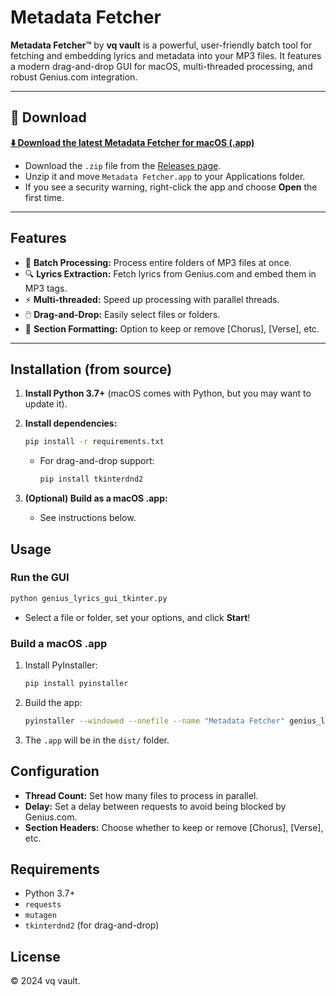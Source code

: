# Metadata Fetcher

**Metadata Fetcher™** by **vq vault** is a powerful, user-friendly batch tool for fetching and embedding lyrics and metadata into your MP3 files. It features a modern drag-and-drop GUI for macOS, multi-threaded processing, and robust Genius.com integration.

---

## 🚀 Download

**[⬇️ Download the latest Metadata Fetcher for macOS (.app)](https://github.com/00vqla/metadata-fetcher/releases/latest)**

- Download the `.zip` file from the [Releases page](https://github.com/00vqla/metadata-fetcher/releases).
- Unzip it and move `Metadata Fetcher.app` to your Applications folder.
- If you see a security warning, right-click the app and choose **Open** the first time.

---

## Features

- 🎵 **Batch Processing:** Process entire folders of MP3 files at once.
- 🔍 **Lyrics Extraction:** Fetch lyrics from Genius.com and embed them in MP3 tags.
- ⚡ **Multi-threaded:** Speed up processing with parallel threads.
- 🖱️ **Drag-and-Drop:** Easily select files or folders.
- 📝 **Section Formatting:** Option to keep or remove [Chorus], [Verse], etc.

---

## Installation (from source)

1. **Install Python 3.7+** (macOS comes with Python, but you may want to update it).
2. **Install dependencies:**
   ```bash
   pip install -r requirements.txt
   ```
   - For drag-and-drop support:
     ```bash
     pip install tkinterdnd2
     ```

3. **(Optional) Build as a macOS .app:**
   - See instructions below.

## Usage

### Run the GUI

```bash
python genius_lyrics_gui_tkinter.py
```

- Select a file or folder, set your options, and click **Start**!

### Build a macOS .app

1. Install PyInstaller:
   ```bash
   pip install pyinstaller
   ```
2. Build the app:
   ```bash
   pyinstaller --windowed --onefile --name "Metadata Fetcher" genius_lyrics_gui_tkinter.py
   ```
3. The `.app` will be in the `dist/` folder.

## Configuration

- **Thread Count:** Set how many files to process in parallel.
- **Delay:** Set a delay between requests to avoid being blocked by Genius.com.
- **Section Headers:** Choose whether to keep or remove [Chorus], [Verse], etc.

## Requirements

- Python 3.7+
- `requests`
- `mutagen`
- `tkinterdnd2` (for drag-and-drop)

## License

© 2024 vq vault.